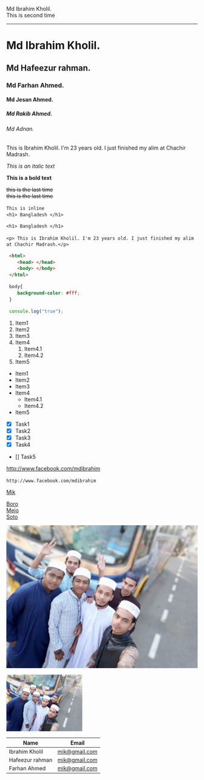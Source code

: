 <!-- markdown -->
<!-- line break for dubuel speac -->
Md Ibrahim Kholil.  
This is second time

<!-- <hr/> for 3_ -->
___

<!-- # for h. h for Heading -->
# Md Ibrahim Kholil.
## Md Hafeezur rahman.
### Md Farhan Ahmed.
#### Md Jesan Ahmed.
##### Md Rakib Ahmed.
###### Md Adnan.

<!-- paragraph for <p> tag -->
<p> This is Ibrahim Kholil. I'm 23 years old. I just finished my alim at Chachir Madrash.</p>

<!-- italic for _text_ -->
_This is an italic text_

<!-- bold for __text__ -->
__This is a bold text__ 

<!-- <del> for ~~text~~   -->
<del>this is the last time</del>  
~~this is the last time~~

`This is inline`  
`<h1> Bangladesh </h1>`

```
<h1> Bangladesh </h1>

<p> This is Ibrahim Kholil. I'm 23 years old. I just finished my alim at Chachir Madrash.</p>
```

```html
 <html>
    <head> </head>
    <body> </body>
 </html>
```

```css
 body{
    background-color: #fff;
 }
```

```javascript
 console.log("true");
```

<!-- order list for 1, 2, 3... -->

1. Item1
2. Item2
3. Item3
4. Item4
   1. Item4.1
   2. Item4.2
5. Item5

<!-- unorder list for - -->

- Item1
- Item2
- Item3
- Item4
   - Item4.1
   - Item4.2
- Item5

<!-- Task List -->

- [x] Task1
- [x] Task2
- [x] Task3
- [x] Task4
- [] Task5

<!-- link automatic for -->
http://www.facebook.com/mdibrahim

<!-- disable link for -->
`http://www.facebook.com/mdibrahim`

<!-- markdown link syntex -->
[Mik](http://www.facebook.com/mdibrahim)

[Boro][Al amin]  
[Mejo][Hafeez]  
[Soto][Imam]


<!-- all link -->
[Al amin]: http://www.facebook.com/mdibrahim

[Hafeez]: http://www.facebook.com/mdibrahim

[Imam]: http://www.facebook.com/mdibrahim

<!-- markdown images -->
![Profile](./Image/Friends.jpg)

<img src="./image/Friends.jpg" width="200" title="Friends" />

<!-- Emoji for copy-pest -->

<!-- Table for -->
| Name | Email |
|------|------|
| Ibrahim Kholil | mik@gmail.com
| Hafeezur rahman | mik@gmail.com
| Farhan Ahmed | mik@gmail.com
